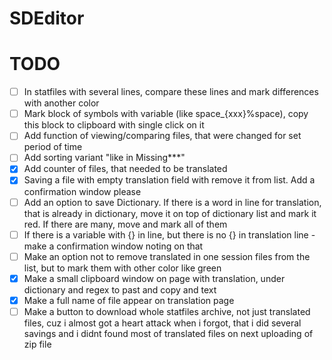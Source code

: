 # SDEditor

# TODO
- [ ] In statfiles with several lines, compare these lines and mark differences with another color
- [ ] Mark block of symbols with variable (like space_{xxx}%space), copy this block to clipboard with single click on it
- [ ] Add function of viewing/comparing files, that were changed for set period of time
- [ ] Add sorting variant "like in Missing***"
- [x] Add counter of files, that needed to be translated
- [x] Saving a file with empty translation field with remove it from list. Add a confirmation window please
- [ ] Add an option to save Dictionary. If there is a word in line for translation, that is already in dictionary, move it on top of dictionary list and mark it red. If there are many, move and mark all of them
- [ ] If there is a variable with {} in line, but there is no {} in translation line - make a confirmation window noting on that
- [ ] Make an option not to remove translated in one session files from the list, but to mark them with other color like green
- [x] Make a small clipboard window on page with translation, under dictionary and regex to past and copy and text
- [x] Make a full name of file appear on translation page
- [ ] Make a button to download whole statfiles archive, not just translated files, cuz i almost got a heart attack when i forgot, that i did several savings and i didnt found most of translated files on next uploading of zip file 